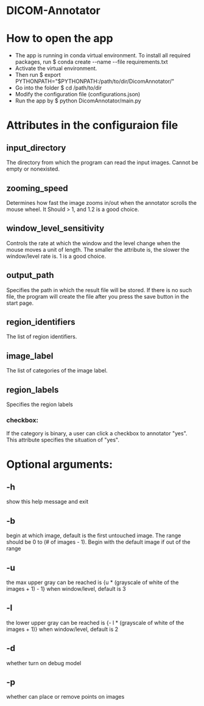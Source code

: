 # DICOM-Annotator
# How to open the app
- The app is running in conda virtual environment. To install all required packages, run
$ conda create --name <env> --file requirements.txt
- Activate the virtual environment.
- Then run
$ export PYTHONPATH="$PYTHONPATH:/path/to/dir/DicomAnnotator/"
- Go into the folder
$ cd /path/to/dir
- Modify the configuration file (configurations.json)
- Run the app by
$ python DicomAnnotator/main.py

# Attributes in the configuraion file
## input_directory
The directory from which the program can read the input images. Cannot be empty or nonexisted.
## zooming_speed
Determines how fast the image zooms in/out when the annotator scrolls the mouse wheel. It Should > 1, and 1.2 is a good choice.
## window_level_sensitivity
Controls the rate at which the window and the level change when the mouse moves a unit of length. The smaller the attribute is, the slower the window/level rate is. 1 is a good choice.
## output_path
Specifies the path in which the result file will be stored. If there is no such file, the program will create the file after you press the save button in the start page.
## region_identifiers
The list of region identifiers.
## image_label
The list of categories of the image label.
## region_labels
Specifies the region labels
### checkbox:
If the category is binary, a user can click a checkbox to annotator "yes". This attribute specifies the situation of "yes".

# Optional arguments:
##  -h
show this help message and exit
##  -b
begin at which image, default is the first untouched image. The range should be 0 to (# of images - 1). Begin with the default image if out of the range
##  -u
the max upper gray can be reached is {u * (grayscale of white of the images + 1) - 1} when window/level, default is 3
##  -l
the lower upper gray can be reached is {- l * (grayscale of white of the images + 1)} when window/level, default is 2
##  -d
whether turn on debug model
##  -p
whether can place or remove points on images
